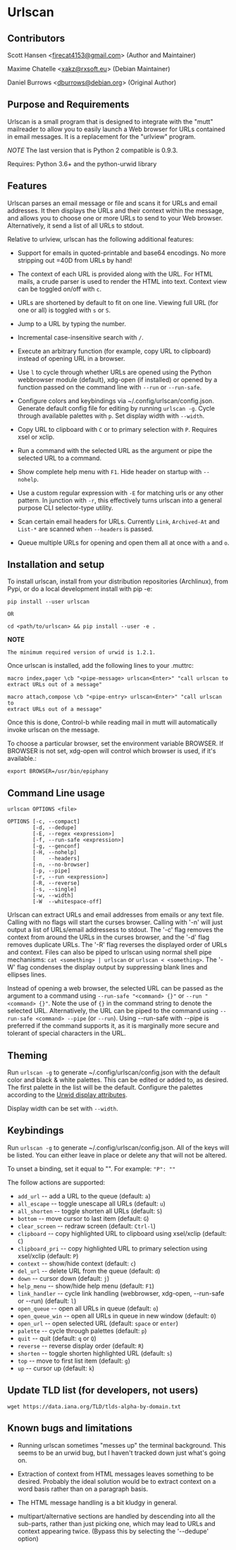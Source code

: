 # Urlscan

## Contributors

Scott Hansen \<firecat4153@gmail.com\> (Author and Maintainer)

Maxime Chatelle \<xakz@rxsoft.eu\> (Debian Maintainer)

Daniel Burrows \<dburrows@debian.org\> (Original Author)

## Purpose and Requirements

Urlscan is a small program that is designed to integrate with the "mutt"
mailreader to allow you to easily launch a Web browser for URLs contained in
email messages. It is a replacement for the "urlview" program.

*NOTE* The last version that is Python 2 compatible is 0.9.3.

Requires: Python 3.6+ and the python-urwid library

## Features

Urlscan parses an email message or file and scans it for URLs and email
addresses. It then displays the URLs and their context within the message, and
allows you to choose one or more URLs to send to your Web browser.
Alternatively, it send a list of all URLs to stdout.

Relative to urlview, urlscan has the following additional features:

- Support for emails in quoted-printable and base64 encodings. No more stripping
  out =40D from URLs by hand!

- The context of each URL is provided along with the URL. For HTML mails, a
  crude parser is used to render the HTML into text. Context view can be toggled
  on/off with `c`.

- URLs are shortened by default to fit on one line. Viewing full URL (for one or
  all) is toggled with `s` or `S`.

- Jump to a URL by typing the number.

- Incremental case-insensitive search with `/`.

- Execute an arbitrary function (for example, copy URL to clipboard) instead of
  opening URL in a browser.

- Use `l` to cycle through whether URLs are opened using the Python webbrowser
  module (default), xdg-open (if installed) or opened by a function passed on
  the command line with `--run` or `--run-safe`.

- Configure colors and keybindings via ~/.config/urlscan/config.json. Generate
  default config file for editing by running `urlscan -g`. Cycle through
  available palettes with `p`. Set display width with `--width`.

- Copy URL to clipboard with `C` or to primary selection with `P`.  Requires
  xsel or xclip.

- Run a command with the selected URL as the argument or pipe the selected
  URL to a command.

- Show complete help menu with `F1`. Hide header on startup with `--nohelp`.

- Use a custom regular expression with `-E` for matching urls or any
  other pattern. In junction with `-r`, this effectively turns urlscan
  into a general purpose CLI selector-type utility.

- Scan certain email headers for URLs. Currently `Link`, `Archived-At` and
  `List-*` are scanned when `--headers` is passed.

- Queue multiple URLs for opening and open them all at once with `a` and `o`.

## Installation and setup

To install urlscan, install from your distribution repositories (Archlinux),
from Pypi, or do a local development install with pip -e:

    pip install --user urlscan

    OR

    cd <path/to/urlscan> && pip install --user -e .

**NOTE**

    The minimum required version of urwid is 1.2.1.

Once urlscan is installed, add the following lines to your .muttrc:

    macro index,pager \cb "<pipe-message> urlscan<Enter>" "call urlscan to
    extract URLs out of a message"

    macro attach,compose \cb "<pipe-entry> urlscan<Enter>" "call urlscan to
    extract URLs out of a message"

Once this is done, Control-b while reading mail in mutt will automatically
invoke urlscan on the message.

To choose a particular browser, set the environment variable BROWSER. If BROWSER
is not set, xdg-open will control which browser is used, if it's available.:

    export BROWSER=/usr/bin/epiphany


## Command Line usage

    urlscan OPTIONS <file>

    OPTIONS [-c, --compact]
            [-d, --dedupe]
            [-E, --regex <expression>]
            [-f, --run-safe <expression>]
            [-g, --genconf]
            [-H, --nohelp]
            [    --headers]
            [-n, --no-browser]
            [-p, --pipe]
            [-r, --run <expression>]
            [-R, --reverse]
            [-s, --single]
            [-w, --width]
            [-W  --whitespace-off]

Urlscan can extract URLs and email addresses from emails or any text file.
Calling with no flags will start the curses browser. Calling with '-n' will just
output a list of URLs/email addressess to stdout. The '-c' flag removes the
context from around the URLs in the curses browser, and the '-d' flag removes
duplicate URLs. The '-R' flag reverses the displayed order of URLs and context.
Files can also be piped to urlscan using normal shell pipe mechanisms: `cat
<something> | urlscan` or `urlscan < <something>`. The '-W' flag condenses the
display output by suppressing blank lines and ellipses lines.

Instead of opening a web browser, the selected URL can be passed as the argument
to a command using `--run-safe "<command> {}"` or `--run "<command> {}"`. Note
the use of `{}` in the command string to denote the selected URL. Alternatively,
the URL can be piped to the command using `--run-safe <command> --pipe` (or
`--run`). Using --run-safe with --pipe is preferred if the command supports it,
as it is marginally more secure and tolerant of special characters in the URL.

## Theming

Run `urlscan -g` to generate ~/.config/urlscan/config.json with the default
color and black & white palettes. This can be edited or added to, as desired.
The first palette in the list will be the default. Configure the palettes
according to the [Urwid display attributes][1].

Display width can be set with `--width`.

## Keybindings

Run `urlscan -g` to generate ~/.config/urlscan/config.json. All of the keys will
be listed. You can either leave in place or delete any that will not be altered.

To unset a binding, set it equal to "".  For example: `"P": ""`

The follow actions are supported:

- `add_url` -- add a URL to the queue (default: `a`)
- `all_escape` -- toggle unescape all URLs (default: `u`)
- `all_shorten` -- toggle shorten all URLs (default: `S`)
- `bottom` -- move cursor to last item (default: `G`)
- `clear_screen` -- redraw screen (default: `Ctrl-l`)
- `clipboard` -- copy highlighted URL to clipboard using xsel/xclip (default: `C`)
- `clipboard_pri` -- copy highlighted URL to primary selection using xsel/xclip (default: `P`)
- `context` -- show/hide context (default: `c`)
- `del_url` -- delete URL from the queue (default: `d`)
- `down` -- cursor down (default: `j`)
- `help_menu` -- show/hide help menu (default: `F1`)
- `link_handler` -- cycle link handling (webbrowser, xdg-open, --run-safe or --run) (default: `l`)
- `open_queue` -- open all URLs in queue (default: `o`)
- `open_queue_win` -- open all URLs in queue in new window (default: `O`)
- `open_url` -- open selected URL (default: `space` or `enter`)
- `palette` -- cycle through palettes (default: `p`)
- `quit` -- quit (default: `q` or `Q`)
- `reverse` -- reverse display order (default: `R`)
- `shorten` -- toggle shorten highlighted URL (default: `s`)
- `top` -- move to first list item (default: `g`)
- `up` -- cursor up (default: `k`)

## Update TLD list (for developers, not users)

`wget https://data.iana.org/TLD/tlds-alpha-by-domain.txt`

## Known bugs and limitations

- Running urlscan sometimes "messes up" the terminal background. This seems to
  be an urwid bug, but I haven't tracked down just what's going on.

- Extraction of context from HTML messages leaves something to be desired.
  Probably the ideal solution would be to extract context on a word basis rather
  than on a paragraph basis.

- The HTML message handling is a bit kludgy in general.

- multipart/alternative sections are handled by descending into all the
  sub-parts, rather than just picking one, which may lead to URLs and context
  appearing twice. (Bypass this by selecting the '--dedupe' option)

[1]: http://urwid.org/manual/displayattributes.html#display-attributes  "Urwid display attributes"
